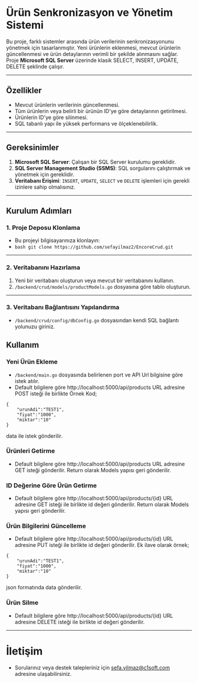 
# Ürün Senkronizasyon ve Yönetim Sistemi

Bu proje, farklı sistemler arasında ürün verilerinin senkronizasyonunu yönetmek için tasarlanmıştır. Yeni ürünlerin eklenmesi, mevcut ürünlerin güncellenmesi ve ürün detaylarının verimli bir şekilde alınmasını sağlar. Proje **Microsoft SQL Server** üzerinde klasik SELECT, INSERT, UPDATE, DELETE şeklinde çalışır.

---

## Özellikler
- Mevcut ürünlerin verilerinin güncellenmesi.
- Tüm ürünlerin veya belirli bir ürünün ID'ye göre detaylarının getirilmesi.
- Ürünlerin ID'ye göre silinmesi.
- SQL tabanlı yapı ile yüksek performans ve ölçeklenebilirlik.

---

## Gereksinimler
1. **Microsoft SQL Server**: Çalışan bir SQL Server kurulumu gereklidir.
2. **SQL Server Management Studio (SSMS)**: SQL sorgularını çalıştırmak ve yönetmek için gereklidir.
3. **Veritabanı Erişimi**: `INSERT`, `UPDATE`, `SELECT` ve `DELETE` işlemleri için gerekli izinlere sahip olmalısınız.

---

## Kurulum Adımları

### 1. Proje Deposu Klonlama
- Bu projeyi bilgisayarınıza klonlayın:
- ```bash git clone https://github.com/sefayilmaz2/EncoreCrud.git ```

---

### 2. Veritabanını Hazırlama
1. Yeni bir veritabanı oluşturun veya mevcut bir veritabanını kullanın.
2. `/backend/crud/models/productModels.go` dosyasına göre tablo oluşturun.

---

### 3. Veritabanı Bağlantısını Yapılandırma
- `/backend/crud/config/dbConfig.go` dosyasından kendi SQL bağlantı yolunuzu giriniz.

## Kullanım
### Yeni Ürün Ekleme
- `/backend/main.go` dosyasında belirlenen port ve API Url bilgisine göre istek atılır. 
- Default bilgilere göre http://localhost:5000/api/products URL adresine POST isteği ile birlikte Örnek Kod;
```
{
    "urunAdi":"TEST1",
    "fiyat":"1000",
    "miktar":"10"
}
```
data ile istek gönderilir.

### Ürünleri Getirme
- Default bilgilere göre http://localhost:5000/api/products URL adresine GET isteği gönderilir. Return olarak Models yapısı geri gönderilir.

### ID Değerine Göre Ürün Getirme
- Default bilgilere göre http://localhost:5000/api/products/{id} URL adresine GET isteği ile birlikte id değeri gönderilir. Return olarak Models yapısı geri gönderilir.

### Ürün Bilgilerini Güncelleme
- Default bilgilere göre http://localhost:5000/api/products/{id} URL adresine PUT isteği ile birlikte id değeri gönderilir. Ek ilave olarak örnek;
```
{
    "urunAdi":"TEST1",
    "fiyat":"1000",
    "miktar":"10"
}
```
json formatında data gönderilir.

### Ürün Silme
- Default bilgilere göre http://localhost:5000/api/products/{id} URL adresine DELETE isteği ile birlikte id değeri gönderilir.

---

# İletişim
- Sorularınız veya destek talepleriniz için sefa.yilmaz@c1soft.com adresine ulaşabilirsiniz.

